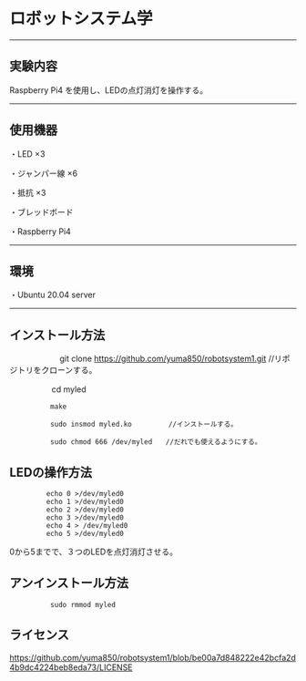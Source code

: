 # ロボットシステム学
--------

## 実験内容
Raspberry Pi4 を使用し、LEDの点灯消灯を操作する。

-------

## 使用機器
・LED ×3

・ジャンパー線 ×6

・抵抗 ×3

・ブレッドボード

・Raspberry Pi4

------

## 環境
・Ubuntu 20.04 server

-------

## インストール方法
　　　　　　
             git clone https://github.com/yuma850/robotsystem1.git      //リポジトリをクローンする。

　　　　　    cd myled
     
              make
     
              sudo insmod myled.ko         //インストールする。
         
              sudo chmod 666 /dev/myled　　//だれでも使えるようにする。
          
 ## LEDの操作方法
             echo 0 >/dev/myled0
             echo 1 >/dev/myled0
             echo 2 >/dev/myled0
             echo 3 >/dev/myled0
             echo 4 > /dev/myled0
             echo 5 >/dev/myled0
0から5までで、３つのLEDを点灯消灯させる。

## アンインストール方法
              sudo rmmod myled
              
## ライセンス
https://github.com/yuma850/robotsystem1/blob/be00a7d848222e42bcfa2d4b9dc4224beb8eda73/LICENSE
 
